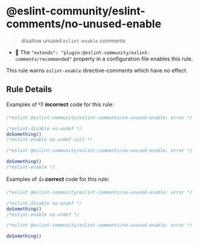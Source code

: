 # @eslint-community/eslint-comments/no-unused-enable

> disallow unused `eslint-enable` comments

- 🌟 The `"extends": "plugin:@eslint-community/eslint-comments/recommended"` property in a configuration file enables this rule.

This rule warns `eslint-enable` directive-comments which have no effect.

## Rule Details

Examples of :-1: **incorrect** code for this rule:

<eslint-playground type="bad" >

```js
/*eslint @eslint-community/eslint-comments/no-unused-enable: error */

/*eslint-disable no-undef */
doSomething()
/*eslint-enable no-undef-init */
```

</eslint-playground>

<eslint-playground type="bad" >

```js
/*eslint @eslint-community/eslint-comments/no-unused-enable: error */

doSomething()
/*eslint-enable */
```

</eslint-playground>

Examples of :+1: **correct** code for this rule:

<eslint-playground type="good" >

```js
/*eslint @eslint-community/eslint-comments/no-unused-enable: error */

/*eslint-disable no-undef */
doSomething()
/*eslint-enable no-undef */
```

</eslint-playground>

<eslint-playground type="good" >

```js
/*eslint @eslint-community/eslint-comments/no-unused-enable: error */

doSomething()
```

</eslint-playground>
